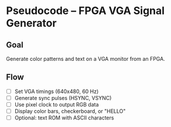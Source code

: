 # Pseudocode – FPGA VGA Signal Generator

## Goal
Generate color patterns and text on a VGA monitor from an FPGA.

## Flow
- [ ] Set VGA timings (640x480, 60 Hz)
- [ ] Generate sync pulses (HSYNC, VSYNC)
- [ ] Use pixel clock to output RGB data
- [ ] Display color bars, checkerboard, or "HELLO"
- [ ] Optional: text ROM with ASCII characters
